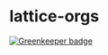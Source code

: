 # lattice-orgs

[![Greenkeeper badge](https://badges.greenkeeper.io/openlattice/lattice-orgs.svg)](https://greenkeeper.io/)
